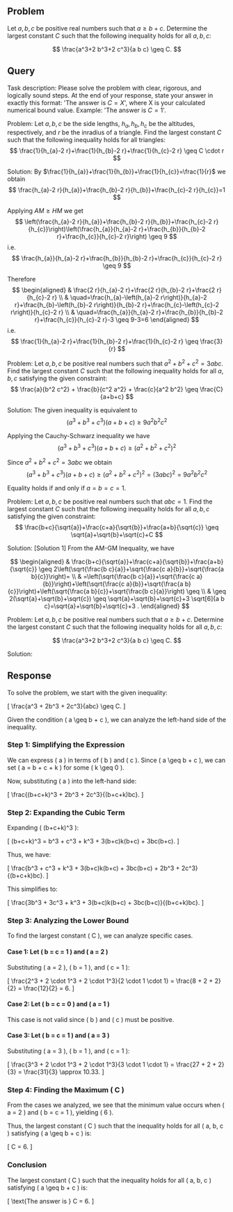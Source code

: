 ## Problem

Let $a, b, c$ be positive real numbers such that $a \geq b+c$. Determine the largest constant $C$ such that the following inequality holds for all $a, b, c$:

$$
\frac{a^3+2 b^3+2 c^3}{a b c} \geq C.
$$

## Query

Task description: Please solve the problem with clear, rigorous, and logically sound steps. At the end of your response, state your answer in exactly this format: 'The answer is $C=X$', where X is your calculated numerical bound value. Example: 'The answer is $C=1$'.



Problem: Let $a, b, c$ be the side lengths, $h_{a}, h_{b}, h_{c}$ be the altitudes, respectively, and $r$ be the inradius of a triangle. Find the largest constant $C$ such that the following inequality holds for all triangles:
$$
\frac{1}{h_{a}-2 r}+\frac{1}{h_{b}-2 r}+\frac{1}{h_{c}-2 r} \geq C \cdot r
$$

Solution: By $\frac{1}{h_{a}}+\frac{1}{h_{b}}+\frac{1}{h_{c}}=\frac{1}{r}$ we obtain
$$
\frac{h_{a}-2 r}{h_{a}}+\frac{h_{b}-2 r}{h_{b}}+\frac{h_{c}-2 r}{h_{c}}=1
$$

Applying $A M \geq H M$ we get
$$
\left(\frac{h_{a}-2 r}{h_{a}}+\frac{h_{b}-2 r}{h_{b}}+\frac{h_{c}-2 r}{h_{c}}\right)\left(\frac{h_{a}}{h_{a}-2 r}+\frac{h_{b}}{h_{b}-2 r}+\frac{h_{c}}{h_{c}-2 r}\right) \geq 9
$$
i.e.
$$
\frac{h_{a}}{h_{a}-2 r}+\frac{h_{b}}{h_{b}-2 r}+\frac{h_{c}}{h_{c}-2 r} \geq 9
$$

Therefore
$$
\begin{aligned}
& \frac{2 r}{h_{a}-2 r}+\frac{2 r}{h_{b}-2 r}+\frac{2 r}{h_{c}-2 r} \\
& \quad=\frac{h_{a}-\left(h_{a}-2 r\right)}{h_{a}-2 r}+\frac{h_{b}-\left(h_{b}-2 r\right)}{h_{b}-2 r}+\frac{h_{c}-\left(h_{c}-2 r\right)}{h_{c}-2 r} \\
& \quad=\frac{h_{a}}{h_{a}-2 r}+\frac{h_{b}}{h_{b}-2 r}+\frac{h_{c}}{h_{c}-2 r}-3 \geq 9-3=6
\end{aligned}
$$
i.e.
$$
\frac{1}{h_{a}-2 r}+\frac{1}{h_{b}-2 r}+\frac{1}{h_{c}-2 r} \geq \frac{3}{r}
$$



Problem: Let $a, b, c$ be positive real numbers such that $a^2 + b^2 + c^2 = 3abc$. Find the largest constant $C$ such that the following inequality holds for all $a, b, c$ satisfying the given constraint:
$$
\frac{a}{b^2 c^2} + \frac{b}{c^2 a^2} + \frac{c}{a^2 b^2} \geq \frac{C}{a+b+c}
$$

Solution: The given inequality is equivalent to
$$
\left(a^{3}+b^{3}+c^{3}\right)(a+b+c) \geq 9 a^{2} b^{2} c^{2}
$$

Applying the Cauchy-Schwarz inequality we have
$$
\left(a^{3}+b^{3}+c^{3}\right)(a+b+c) \geq\left(a^{2}+b^{2}+c^{2}\right)^{2}
$$

Since $a^{2}+b^{2}+c^{2}=3 a b c$ we obtain
$$
\left(a^{3}+b^{3}+c^{3}\right)(a+b+c) \geq\left(a^{2}+b^{2}+c^{2}\right)^{2}=(3 a b c)^{2}=9 a^{2} b^{2} c^{2}
$$

Equality holds if and only if $a=b=c=1$.



Problem: Let $a, b, c$ be positive real numbers such that $a b c = 1$. Find the largest constant $C$ such that the following inequality holds for all $a, b, c$ satisfying the given constraint:
$$
\frac{b+c}{\sqrt{a}}+\frac{c+a}{\sqrt{b}}+\frac{a+b}{\sqrt{c}} \geq \sqrt{a}+\sqrt{b}+\sqrt{c}+C
$$

Solution: [Solution 1]
From the AM-GM Inequality, we have

$$
\begin{aligned}
& \frac{b+c}{\sqrt{a}}+\frac{c+a}{\sqrt{b}}+\frac{a+b}{\sqrt{c}} \geq 2\left(\sqrt{\frac{b c}{a}}+\sqrt{\frac{c a}{b}}+\sqrt{\frac{a b}{c}}\right)= \\
& =\left(\sqrt{\frac{b c}{a}}+\sqrt{\frac{c a}{b}}\right)+\left(\sqrt{\frac{c a}{b}}+\sqrt{\frac{a b}{c}}\right)+\left(\sqrt{\frac{a b}{c}}+\sqrt{\frac{b c}{a}}\right) \geq \\
& \geq 2(\sqrt{a}+\sqrt{b}+\sqrt{c}) \geq \sqrt{a}+\sqrt{b}+\sqrt{c}+3 \sqrt[6]{a b c}=\sqrt{a}+\sqrt{b}+\sqrt{c}+3 .
\end{aligned}
$$

Problem: Let $a, b, c$ be positive real numbers such that $a \geq b+c$. Determine the largest constant $C$ such that the following inequality holds for all $a, b, c$:

$$
\frac{a^3+2 b^3+2 c^3}{a b c} \geq C.
$$

Solution:

## Response

To solve the problem, we start with the given inequality:

\[
\frac{a^3 + 2b^3 + 2c^3}{abc} \geq C.
\]

Given the condition \( a \geq b + c \), we can analyze the left-hand side of the inequality. 

### Step 1: Simplifying the Expression

We can express \( a \) in terms of \( b \) and \( c \). Since \( a \geq b + c \), we can set \( a = b + c + k \) for some \( k \geq 0 \). 

Now, substituting \( a \) into the left-hand side:

\[
\frac{(b+c+k)^3 + 2b^3 + 2c^3}{(b+c+k)bc}.
\]

### Step 2: Expanding the Cubic Term

Expanding \( (b+c+k)^3 \):

\[
(b+c+k)^3 = b^3 + c^3 + k^3 + 3(b+c)k(b+c) + 3bc(b+c).
\]

Thus, we have:

\[
\frac{b^3 + c^3 + k^3 + 3(b+c)k(b+c) + 3bc(b+c) + 2b^3 + 2c^3}{(b+c+k)bc}.
\]

This simplifies to:

\[
\frac{3b^3 + 3c^3 + k^3 + 3(b+c)k(b+c) + 3bc(b+c)}{(b+c+k)bc}.
\]

### Step 3: Analyzing the Lower Bound

To find the largest constant \( C \), we can analyze specific cases. 

#### Case 1: Let \( b = c = 1 \) and \( a = 2 \)

Substituting \( a = 2 \), \( b = 1 \), and \( c = 1 \):

\[
\frac{2^3 + 2 \cdot 1^3 + 2 \cdot 1^3}{2 \cdot 1 \cdot 1} = \frac{8 + 2 + 2}{2} = \frac{12}{2} = 6.
\]

#### Case 2: Let \( b = c = 0 \) and \( a = 1 \)

This case is not valid since \( b \) and \( c \) must be positive.

#### Case 3: Let \( b = c = 1 \) and \( a = 3 \)

Substituting \( a = 3 \), \( b = 1 \), and \( c = 1 \):

\[
\frac{3^3 + 2 \cdot 1^3 + 2 \cdot 1^3}{3 \cdot 1 \cdot 1} = \frac{27 + 2 + 2}{3} = \frac{31}{3} \approx 10.33.
\]

### Step 4: Finding the Maximum \( C \)

From the cases we analyzed, we see that the minimum value occurs when \( a = 2 \) and \( b = c = 1 \), yielding \( 6 \). 

Thus, the largest constant \( C \) such that the inequality holds for all \( a, b, c \) satisfying \( a \geq b + c \) is:

\[
C = 6.
\]

### Conclusion

The largest constant \( C \) such that the inequality holds for all \( a, b, c \) satisfying \( a \geq b + c \) is:

\[
\text{The answer is } C = 6.
\]